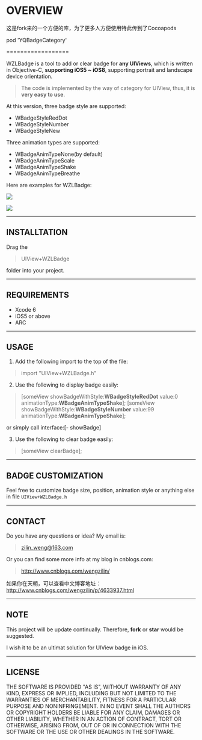 
OVERVIEW
===================
这是fork来的一个方便的库，为了更多人方便使用特此传到了Cocoapods

pod 'YQBadgeCategory'

==================

WZLBadge is a tool to add or clear badge for **any UIViews**, which is written in Objective-C, **supporting iOS5 ~ iOS8**, supporting portrait and landscape device orientation.

> The code is implemented by the way of category for UIView, thus, 
it is **very easy to use**.

At this version, three badge style are supported:

 - WBadgeStyleRedDot
 - WBadgeStyleNumber
 - WBadgeStyleNew

Three animation types are supported:

 - WBadgeAnimTypeNone(by default)
 - WBadgeAnimTypeScale
 - WBadgeAnimTypeShake
 - WBadgeAnimTypeBreathe
 

Here are examples for WZLBadge:

![](http://chuantu.biz/t2/10/1436431134x-1376436589.gif)

![](http://chuantu.biz/t2/10/1436432051x-1376436545.gif)

----------


INSTALLTATION
-------------
Drag the 
> UIView+WZLBadge

 folder into your project.

----------

REQUIREMENTS
-------------------

 - Xcode 6
 - iOS5 or above
 - ARC

----------


USAGE
-------------

 1. Add the following import to the top of the file:
> import "UIView+WZLBadge.h"

 2. Use the following to display badge easily:

> [someView showBadgeWithStyle:**WBadgeStyleRedDot** value:0 animationType:**WBadgeAnimTypeShake**];
> [someView showBadgeWithStyle:**WBadgeStyleNumber** value:99 animationType:**WBadgeAnimTypeShake**];

or simply call interface:[- showBadge]
 
3. Use the following to clear badge easily:
 

> [someView clearBadge];

----------


BADGE CUSTOMIZATION
--------------------
Feel free to customize badge size, position, animation style or anything else in file `UIView+WZLBadge.h`

----------
CONTACT
--------------------
Do you have any questions or idea? My email is: 

> zilin_weng@163.com

 Or you can find some more info at my blog in cnblogs.com:
 
> http://www.cnblogs.com/wengzilin/

如果你在天朝，可以查看中文博客地址：
http://www.cnblogs.com/wengzilin/p/4633937.html

----------
NOTE
--------------------
This project will be update continually. Therefore, **fork** or **star** would be suggested.

I wish it to be an ultimat solution for UIView badge in iOS.

----------
LICENSE
--------------------
THE SOFTWARE IS PROVIDED "AS IS", WITHOUT WARRANTY OF ANY KIND, EXPRESS OR IMPLIED, INCLUDING BUT NOT LIMITED TO THE WARRANTIES OF MERCHANTABILITY, FITNESS FOR A PARTICULAR PURPOSE AND NONINFRINGEMENT. IN NO EVENT SHALL THE AUTHORS OR COPYRIGHT HOLDERS BE LIABLE FOR ANY CLAIM, DAMAGES OR OTHER LIABILITY, WHETHER IN AN ACTION OF CONTRACT, TORT OR OTHERWISE, ARISING FROM, OUT OF OR IN CONNECTION WITH THE SOFTWARE OR THE USE OR OTHER DEALINGS IN THE SOFTWARE.
